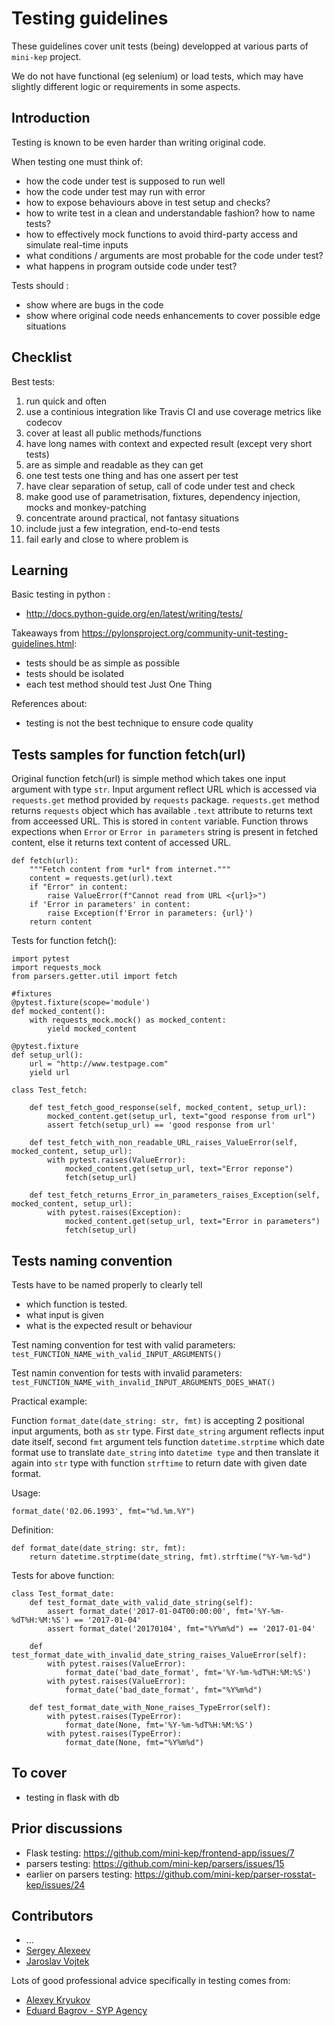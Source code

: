 Testing guidelines
==================

These guidelines cover unit tests (being) developped at various parts of ```mini-kep``` project.

We do not have functional (eg selenium) or load tests, which may have slightly different logic 
or requirements in some aspects. 

Introduction
------------

Testing is known to be even harder than writing original code. 

When testing one must think of: 
- how the code under test is supposed to run well 
- how the code under test may run with error
- how to expose behaviours above in test setup and checks?
- how to write test in a clean and understandable fashion? how to name tests?
- how to effectively mock functions to avoid third-party access and simulate real-time inputs 
- what conditions / arguments are most probable for the code under test?
- what happens in program outside code under test?

Tests should :
- show where are bugs in the code
- show where original code needs enhancements to cover possible edge situations

Checklist
----------

Best tests:
1. run quick and often
2. use a continious integration like Travis CI and use coverage metrics like codecov 
3. cover at least all public methods/functions
4. have long names with context and expected result (except very short tests)
5. are as simple and readable as they can get 
6. one test tests one thing and has one assert per test
7. have clear separation of setup, call of code under test and check 
8. make good use of parametrisation, fixtures, dependency injection, mocks and monkey-patching
9. concentrate around practical, not fantasy situations  
10. include just a few integration, end-to-end tests
11. fail early and close to where problem is

Learning
--------
Basic testing in python :
- <http://docs.python-guide.org/en/latest/writing/tests/>

Takeaways from <https://pylonsproject.org/community-unit-testing-guidelines.html>:
- tests should be as simple as possible
- tests should be isolated
- each test method should test Just One Thing

References about:
- testing is not the best technique to ensure code quality

Tests samples for function fetch(url)
-----------------------------------
Original function fetch(url) is simple method which takes one input argument with type ```str```. Input argument reflect URL which is accessed via ```requests.get``` method provided by ```requests``` package. ```requests.get``` method returns ```requests``` object which has available ```.text``` attribute to returns text from acceessed URL. This is stored in ```content``` variable. Function throws expections when ```Error``` or ```Error in parameters``` string is present in fetched content, else it returns text content of accessed URL.

```
def fetch(url):
    """Fetch content from *url* from internet."""
    content = requests.get(url).text
    if "Error" in content:
        raise ValueError(f"Cannot read from URL <{url}>")
    if 'Error in parameters' in content:
        raise Exception(f'Error in parameters: {url}')
    return content
```
Tests for function fetch():
```
import pytest
import requests_mock
from parsers.getter.util import fetch

#fixtures
@pytest.fixture(scope='module')
def mocked_content():
    with requests_mock.mock() as mocked_content:
        yield mocked_content

@pytest.fixture
def setup_url():
    url = "http://www.testpage.com"
    yield url

class Test_fetch:

    def test_fetch_good_response(self, mocked_content, setup_url):
        mocked_content.get(setup_url, text="good response from url")
        assert fetch(setup_url) == 'good response from url'

    def test_fetch_with_non_readable_URL_raises_ValueError(self, mocked_content, setup_url):
        with pytest.raises(ValueError):
            mocked_content.get(setup_url, text="Error reponse")
            fetch(setup_url)

    def test_fetch_returns_Error_in_parameters_raises_Exception(self, mocked_content, setup_url):
        with pytest.raises(Exception):
            mocked_content.get(setup_url, text="Error in parameters")
            fetch(setup_url)
```
Tests naming convention
-----------------------
Tests have to be named properly to clearly tell
- which function is tested.
- what input is given
- what is the expected result or behaviour

Test naming convention for test with valid parameters:
```test_FUNCTION_NAME_with_valid_INPUT_ARGUMENTS()```

Test namin convention for tests with invalid parameters:
```test_FUNCTION_NAME_with_invalid_INPUT_ARGUMENTS_DOES_WHAT()```

Practical example:

Function ```format_date(date_string: str, fmt)``` is accepting 2 positional input arguments, both as ```str``` type. First ```date_string``` argument reflects input date itself, second ```fmt``` argument tels function ```datetime.strptime``` which date format use to translate ```date_string``` into ```datetime type``` and then translate it again into ```str``` type with function ```strftime``` to return date with given date format. 

Usage:

```format_date('02.06.1993', fmt="%d.%m.%Y")```

Definition:

```
def format_date(date_string: str, fmt):
    return datetime.strptime(date_string, fmt).strftime("%Y-%m-%d")
```
Tests for above function:
```
class Test_format_date:
    def test_format_date_with_valid_date_string(self):
        assert format_date('2017-01-04T00:00:00', fmt='%Y-%m-%dT%H:%M:%S') == '2017-01-04'
        assert format_date('20170104', fmt="%Y%m%d") == '2017-01-04'

    def test_format_date_with_invalid_date_string_raises_ValueError(self):
        with pytest.raises(ValueError):
            format_date('bad_date_format', fmt='%Y-%m-%dT%H:%M:%S')
        with pytest.raises(ValueError):
            format_date('bad_date_format', fmt="%Y%m%d")

    def test_format_date_with_None_raises_TypeError(self):
        with pytest.raises(TypeError):
            format_date(None, fmt='%Y-%m-%dT%H:%M:%S')
        with pytest.raises(TypeError):
            format_date(None, fmt="%Y%m%d")
```


To cover 
--------
- testing in flask with db

Prior discussions
-----------------
- Flask testing: <https://github.com/mini-kep/frontend-app/issues/7>
- parsers testing: <https://github.com/mini-kep/parsers/issues/15>
- earlier on parsers testing: <https://github.com/mini-kep/parser-rosstat-kep/issues/24>


Contributors 
------------
- ...
- [Sergey Alexeev](https://www.upwork.com/freelancers/~013cff3deed9987cf5)
- [Jaroslav Vojtek](https://www.upwork.com/freelancers/~01eeba06021f7e72ef?viewMode=1)


Lots of good professional advice specifically in testing comes from:
- [Alexey Kryukov](https://www.upwork.com/fl/alexey) 
- [Eduard Bagrov - SYP Agency](https://www.upwork.com/freelancers/~01ce161462df65feaa) 
